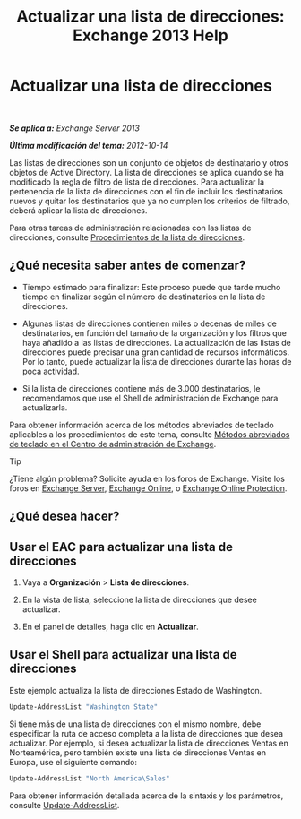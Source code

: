 ﻿---
title: 'Actualizar una lista de direcciones: Exchange 2013 Help'
TOCTitle: Actualizar una lista de direcciones
ms:assetid: 163e7099-cf14-4bb0-a84c-1401e9db670e
ms:mtpsurl: https://technet.microsoft.com/es-es/library/Aa996375(v=EXCHG.150)
ms:contentKeyID: 49895487
ms.date: 04/23/2018
mtps_version: v=EXCHG.150
f1_keywords:
- Microsoft.Exchange.Management.SnapIn.Esm.OrganizationConfiguration.Mailbox.UpdateAddressListWizardForm.ScheduleWizardPage
ms.translationtype: HT
---

# Actualizar una lista de direcciones

 

_**Se aplica a:** Exchange Server 2013_

_**Última modificación del tema:** 2012-10-14_

Las listas de direcciones son un conjunto de objetos de destinatario y otros objetos de Active Directory. La lista de direcciones se aplica cuando se ha modificado la regla de filtro de lista de direcciones. Para actualizar la pertenencia de la lista de direcciones con el fin de incluir los destinatarios nuevos y quitar los destinatarios que ya no cumplen los criterios de filtrado, deberá aplicar la lista de direcciones.

Para otras tareas de administración relacionadas con las listas de direcciones, consulte [Procedimientos de la lista de direcciones](address-list-procedures-exchange-2013-help.md).

## ¿Qué necesita saber antes de comenzar?

  - Tiempo estimado para finalizar: Este proceso puede que tarde mucho tiempo en finalizar según el número de destinatarios en la lista de direcciones.

  - Algunas listas de direcciones contienen miles o decenas de miles de destinatarios, en función del tamaño de la organización y los filtros que haya añadido a las listas de direcciones. La actualización de las listas de direcciones puede precisar una gran cantidad de recursos informáticos. Por lo tanto, puede actualizar la lista de direcciones durante las horas de poca actividad.

  - Si la lista de direcciones contiene más de 3.000 destinatarios, le recomendamos que use el Shell de administración de Exchange para actualizarla.

Para obtener información acerca de los métodos abreviados de teclado aplicables a los procedimientos de este tema, consulte [Métodos abreviados de teclado en el Centro de administración de Exchange](keyboard-shortcuts-in-the-exchange-admin-center-exchange-online-protection-help.md).


> [!TIP]
> ¿Tiene algún problema? Solicite ayuda en los foros de Exchange. Visite los foros en <A href="https://go.microsoft.com/fwlink/p/?linkid=60612">Exchange Server</A>, <A href="https://go.microsoft.com/fwlink/p/?linkid=267542">Exchange Online</A>, o <A href="https://go.microsoft.com/fwlink/p/?linkid=285351">Exchange Online Protection</A>.



## ¿Qué desea hacer?

## Usar el EAC para actualizar una lista de direcciones

1.  Vaya a **Organización** \> **Lista de direcciones**.

2.  En la vista de lista, seleccione la lista de direcciones que desee actualizar.

3.  En el panel de detalles, haga clic en **Actualizar**.

## Usar el Shell para actualizar una lista de direcciones

Este ejemplo actualiza la lista de direcciones Estado de Washington.

```powershell
Update-AddressList "Washington State"
```

Si tiene más de una lista de direcciones con el mismo nombre, debe especificar la ruta de acceso completa a la lista de direcciones que desea actualizar. Por ejemplo, si desea actualizar la lista de direcciones Ventas en Norteamérica, pero también existe una lista de direcciones Ventas en Europa, use el siguiente comando:

```powershell
Update-AddressList "North America\Sales"
```

Para obtener información detallada acerca de la sintaxis y los parámetros, consulte [Update-AddressList](https://technet.microsoft.com/es-es/library/aa997982\(v=exchg.150\)).

